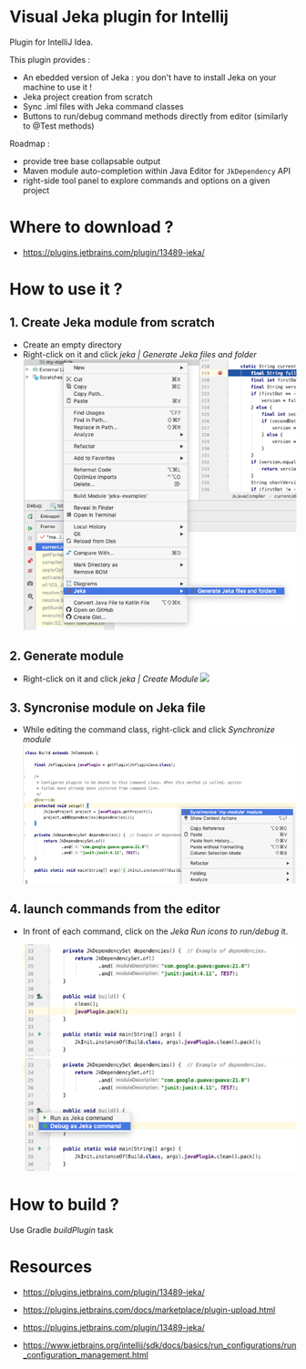 # Visual Jeka plugin for Intellij

Plugin for IntelliJ Idea.

This plugin provides :

* An ebedded version of Jeka : you don't have to install Jeka on your machine to use it !
* Jeka project creation from scratch
* Sync .iml files with Jeka command classes
* Buttons to run/debug command methods directly from editor (similarly to @Test methods)

Roadmap : 

* provide tree base collapsable output
* Maven module auto-completion within Java Editor for `JkDependency` API
* right-side tool panel to explore commands and options on a given project
 

# Where to download ?

* https://plugins.jetbrains.com/plugin/13489-jeka/

# How to use it ?

## 1. Create Jeka module from scratch
* Create an empty directory
* Right-click on it and click _jeka | Generate Jeka files and folder_ <img src="media/scaffold-menu.png"/>

## 2. Generate module
* Right-click on it and click _jeka | Create Module_ <img src="media/create-moldule.png"/>
  
## 3. Syncronise module on Jeka file
* While editing the command class, right-click and click _Synchronize module_ <img src="media/editor-popup.png"/>
  
## 4. launch commands from the editor
* In front of each command, click on the _Jeka Run icons to run/debug_ it.

   <img src="media/gutter1.png"/> <img src="media/gutter2.png"/>
   
# How to build ?

Use Gradle _buildPlugin_ task
  
# Resources 

* https://plugins.jetbrains.com/plugin/13489-jeka/

* https://plugins.jetbrains.com/docs/marketplace/plugin-upload.html

* https://plugins.jetbrains.com/plugin/13489-jeka/

* https://www.jetbrains.org/intellij/sdk/docs/basics/run_configurations/run_configuration_management.html
   

 
